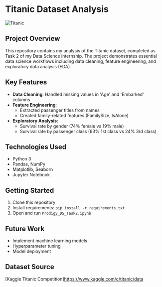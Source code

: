 # Titanic Dataset Analysis

![Titanic](https://upload.wikimedia.org/wikipedia/commons/thumb/f/fd/RMS_Titanic_3.jpg/600px-RMS_Titanic_3.jpg)

## Project Overview
This repository contains my analysis of the Titanic dataset, completed as Task 2 of my Data Science internship. The project demonstrates essential data science workflows including data cleaning, feature engineering, and exploratory data analysis (EDA).

## Key Features
- **Data Cleaning**: Handled missing values in 'Age' and 'Embarked' columns
- **Feature Engineering**:
  - Extracted passenger titles from names
  - Created family-related features (FamilySize, IsAlone)
- **Exploratory Analysis**:
  - Survival rate by gender (74% female vs 19% male)
  - Survival rate by passenger class (63% 1st class vs 24% 3rd class)

## Technologies Used
- Python 3
- Pandas, NumPy
- Matplotlib, Seaborn
- Jupyter Notebook

## Getting Started
1. Clone this repository
2. Install requirements: `pip install -r requirements.txt`
3. Open and run `Prodigy_DS_Task2.ipynb`

## Future Work
- Implement machine learning models
- Hyperparameter tuning
- Model deployment

## Dataset Source
[Kaggle Titanic Competition]https://www.kaggle.com/c/titanic/data
